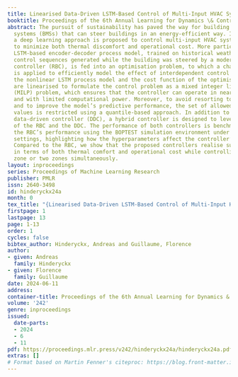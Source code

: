 ```yaml
---
title: Linearised Data-Driven LSTM-Based Control of Multi-Input HVAC Systems
booktitle: Proceedings of the 6th Annual Learning for Dynamics \& Control Conference
abstract: The pursuit of sustainability has paved the way for building management
  systems (BMSs) that can steer buildings in an energy-efficient way. In this article,
  a deep learning approach is proposed to control multi-input HVAC systems in order
  to minimize both thermal discomfort and operational cost. More particularly, an
  LSTM-based encoder-decoder process model, trained on historical weather data and
  control sequences generated while the building was steered by a modern rule-based
  controller (RBC), is fed into an optimisation problem, to which a change of variables
  is applied to efficiently model the effect of interdependent control inputs. Both
  the nonlinear LSTM process model and the cost function of the optimisation problem
  are linearised to formulate the control problem as a mixed integer linear programming
  (MILP) problem, which ensures that the controller can operate in near real-time
  and with limited computational power. Moreover, to avoid resorting to model extrapolation
  and to improve the model’s predictive performance, the set of allowed control signal
  values is restricted using a quantile-based approach. In addition to the purely
  data-driven controller (DDC), a hybrid controller is designed to leverage the strengths
  of the RBC and the DDC. The performance of both controllers is benchmarked against
  the RBC’s performance using the BOPTEST simulation environment under various experiment
  settings, highlighting how the hyperparameters affect the controller’s performance.
  Compared to the RBC, we show that the proposed controllers realise substantial improvements
  in terms of both thermal comfort and operational cost while controlling a single
  zone or two zones simultaneously.
layout: inproceedings
series: Proceedings of Machine Learning Research
publisher: PMLR
issn: 2640-3498
id: hinderyckx24a
month: 0
tex_title: "{Linearised Data-Driven LSTM-Based Control of Multi-Input HVAC Systems}"
firstpage: 1
lastpage: 13
page: 1-13
order: 1
cycles: false
bibtex_author: Hinderyckx, Andreas and Guillaume, Florence
author:
- given: Andreas
  family: Hinderyckx
- given: Florence
  family: Guillaume
date: 2024-06-11
address:
container-title: Proceedings of the 6th Annual Learning for Dynamics & Control Conference
volume: '242'
genre: inproceedings
issued:
  date-parts:
  - 2024
  - 6
  - 11
pdf: https://proceedings.mlr.press/v242/hinderyckx24a/hinderyckx24a.pdf
extras: []
# Format based on Martin Fenner's citeproc: https://blog.front-matter.io/posts/citeproc-yaml-for-bibliographies/
---
```


